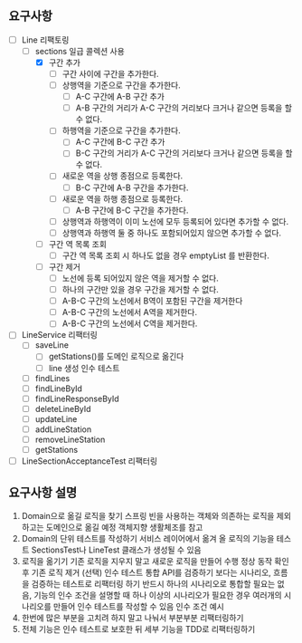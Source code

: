 ## 요구사항

- [ ] Line 리팩토링
    - [ ] sections 일급 콜렉션 사용
        - [x] 구간 추가
            - [ ] 구간 사이에 구간을 추가한다.
            - [ ] 상행역을 기준으로 구간을 추가한다.
                - [ ] A-C 구간에 A-B 구간 추가
                - [ ] A-B 구간의 거리가 A-C 구간의 거리보다 크거나 같으면 등록을 할 수 없다.
            - [ ] 하행역을 기준으로 구간을 추가한다.
                - [ ] A-C 구간에 B-C 구간 추가
                - [ ] B-C 구간의 거리가 A-C 구간의 거리보다 크거나 같으면 등록을 할 수 없다.
            - [ ] 새로운 역을 상행 종점으로 등록한다.
                - [ ] B-C 구간에 A-B 구간을 추가한다.
            - [ ] 새로운 역을 하행 종점으로 등록한다.
                - [ ] A-B 구간에 B-C 구간을 추가한다.
            - [ ] 상행역과 하행역이 이미 노선에 모두 등록되어 있다면 추가할 수 없다.
            - [ ] 상행역과 하행역 둘 중 하나도 포함되어있지 않으면 추가할 수 없다.
        - [ ] 구간 역 목록 조회
            - [ ] 구간 역 목록 조회 시 하나도 없을 경우 emptyList 를 반환한다.
        - [ ] 구간 제거
            - [ ] 노선에 등록 되어있지 않은 역을 제거할 수 없다.
            - [ ] 하나의 구간만 있을 경우 구간을 제거할 수 없다.
            - [ ] A-B-C 구간의 노선에서 B역이 포함된 구간을 제거한다
            - [ ] A-B-C 구간의 노선에서 A역을 제거한다.
            - [ ] A-B-C 구간의 노선에서 C역을 제거한다.

- [ ] LineService 리팩터링
    - [ ] saveLine
        - [ ] getStations()를 도메인 로직으로 옮긴다
        - [ ] line 생성 인수 테스트
    - [ ] findLines
    - [ ] findLineById
    - [ ] findLineResponseById
    - [ ] deleteLineById
    - [ ] updateLine
    - [ ] addLineStation
    - [ ] removeLineStation
    - [ ] getStations
- [ ] LineSectionAcceptanceTest 리팩터링

## 요구사항 설명

1. Domain으로 옮길 로직을 찾기
   스프링 빈을 사용하는 객체와 의존하는 로직을 제외하고는 도메인으로 옮길 예정
   객체지향 생활체조를 참고
2. Domain의 단위 테스트를 작성하기
   서비스 레이어에서 옮겨 올 로직의 기능을 테스트
   SectionsTest나 LineTest 클래스가 생성될 수 있음
3. 로직을 옮기기
   기존 로직을 지우지 말고 새로운 로직을 만들어 수행
   정상 동작 확인 후 기존 로직 제거
   (선택) 인수 테스트 통합
   API를 검증하기 보다는 시나리오, 흐름을 검증하는 테스트로 리팩터링 하기
   반드시 하나의 시나리오로 통합할 필요는 없음, 기능의 인수 조건을 설명할 때 하나 이상의 시나리오가 필요한 경우 여러개의 시나리오를 만들어 인수 테스트를 작성할 수 있음
   인수 조건 예시
4. 한번에 많은 부분을 고치려 하지 말고 나눠서 부분부분 리팩터링하기
5. 전체 기능은 인수 테스트로 보호한 뒤 세부 기능을 TDD로 리팩터링하기
